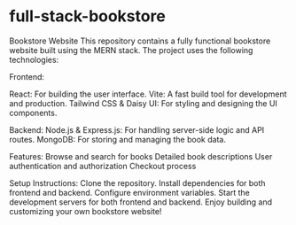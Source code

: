 # full-stack-bookstore
Bookstore Website
This repository contains a fully functional bookstore website built using the MERN stack. The project uses the following technologies:

Frontend:

React: For building the user interface.
Vite: A fast build tool for development and production.
Tailwind CSS & Daisy UI: For styling and designing the UI components.

Backend:
Node.js & Express.js: For handling server-side logic and API routes.
MongoDB: For storing and managing the book data.

Features:
Browse and search for books
Detailed book descriptions
User authentication and authorization
Checkout process

Setup Instructions:
Clone the repository.
Install dependencies for both frontend and backend.
Configure environment variables.
Start the development servers for both frontend and backend.
Enjoy building and customizing your own bookstore website!
